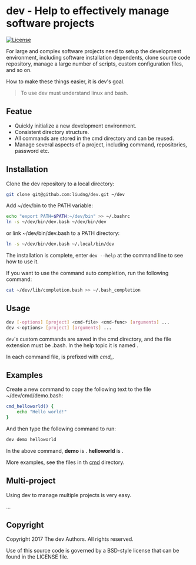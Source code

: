 # dev - Help to effectively manage software projects

[![License](https://img.shields.io/badge/license-BSD-blue.svg?style=flat)](https://github.com/liudng/dev/blob/master/LICENSE)

For large and complex software projects need to setup the development 
environment, including software installation dependents,  clone source code 
repository, manage a large number of scripts, custom configuration files, and so on.

How to make these things easier, it is dev's goal. 

> To use dev must understand linux and bash.

## Featue

* Quickly initialize a new development environment.
* Consistent directory structure.
* All commands are stored in the cmd directory and can be reused.
* Manage several aspects of a project, including command, repositories, password etc.

## Installation

Clone the dev repository to a local directory:

```sh
git clone git@github.com:liudng/dev.git ~/dev
```

Add ~/dev/bin to the PATH variable:

```sh
echo "export PATH=$PATH:~/dev/bin" >> ~/.bashrc
ln -s ~/dev/bin/dev.bash ~/dev/bin/dev
```

or link ~/dev/bin/dev.bash to a PATH directory:

```sh
ln -s ~/dev/bin/dev.bash ~/.local/bin/dev
```

The installation is complete, enter `dev --help` at the command line to see how to use it.

If you want to use the command auto completion, run the following command:

```sh
cat ~/dev/lib/completion.bash >> ~/.bash_completion
```

## Usage

```sh
dev [-options] [project] <cmd-file> <cmd-func> [arguments] ...
dev <-options> [project] [arguments] ...
```

`dev`'s custom commands are saved in the cmd directory, and the file extension 
must be .bash. In the help topic it is named **<cmd-file>**.

In each command file, **<cmd-func>** is prefixed with *cmd_*.

## Examples

Create a new command to copy the following text to the file ~/dev/cmd/demo.bash:

```sh
cmd_helloworld() {
    echo "Hello world!"
}
```

And then type the following command to run:

```sh
dev demo helloworld
```

In the above command, **demo** is <cmd-file>. **helloworld** is <cmd-func>.

More examples, see the files in th [cmd](https://github.com/liudng/dev/tree/master/cmd) directory.

## Multi-project

Using dev to manage multiple projects is very easy.

...

## Copyright

Copyright 2017 The dev Authors. All rights reserved.

Use of this source code is governed by a BSD-style license that can be found in the LICENSE file.
